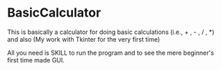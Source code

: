 # BasicCalculator

This is basically a calculator for doing basic calculations (i.e., + , - , / , *)
and also 
(My work with Tkinter for the very first time)

All you need is SKILL to run the program and to see the mere beginner's first time made GUI.
